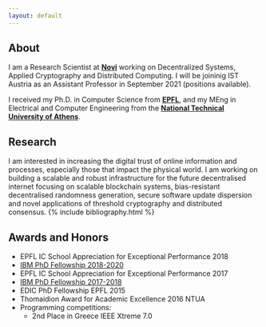 ```yaml
---
layout: default
---
```

## About

I am a Research Scientist at **[Novi](https://ch.linkedin.com/in/eleftherios-kokoris-kogias-52836274)** working on Decentralized Systems, Applied Cryptography and Distributed Computing. 
I will be joininig IST Austria as an Assistant Professor in September 2021 (positions available).

I received my Ph.D. in Computer Science from  **[EPFL](https://people.epfl.ch/eleftherios.kokoriskogias?lang=en)**, 
and my MEng in Electrical and Computer Engineering from the **[National Technical University of Athens](https://www.ece.ntua.gr/en)**.

## Research

I am interested in increasing the digital trust of online information and processes, especially those that impact the physical world.
I am working on building a scalable and robust infrastructure for the future decentralised internet focusing on scalable blockchain systems, bias-resistant decentralised randomness generation, secure software update dispersion and novel applications of threshold cryptography and distributed consensus.
{% include bibliography.html %}

## Awards and Honors
*   EPFL IC School Appreciation for Exceptional Performance 2018
*   [IBM PhD Fellowship 2018-2020](https://actu.epfl.ch/news/a-second-ibm-fellowship-awarded-to-lefteris-koko-2/)
*   EPFL IC School Appreciation for Exceptional Performance 2017
*   [IBM PhD Fellowship 2017-2018](https://actu.epfl.ch/news/ibm-fellowship-given-to-lefteris-kokoris-kogias/)
*   EDIC PhD Fellowship EPFL 2015
*   Thomaidion Award for Academic Excellence 2016 NTUA
*   Programming competitions:
    *   2nd Place in Greece IEEE Xtreme 7.0
  